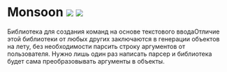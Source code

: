 [travis]:https://travis-ci.org/Ensemplix/Monsoon
[codecov]:https://codecov.io/github/Ensemplix/Monsoon?branch=v2.0

[travis img]:https://travis-ci.org/Ensemplix/Monsoon.svg?branch=v2.0
[codecov img]:https://codecov.io/github/Ensemplix/Monsoon/coverage.svg?branch=v2.0

Monsoon [![][travis img]][travis] [![][codecov img]][codecov]
============

Библиотека для создания команд на основе текстового вводаОтличие этой библиотеки от любых других заключаются в
генерации объектов на лету, без необходимости парсить строку аргументов от пользователя. Нужно лишь один раз написать
парсер и библиотека будет сама преобразовывать аргументы в объекты.